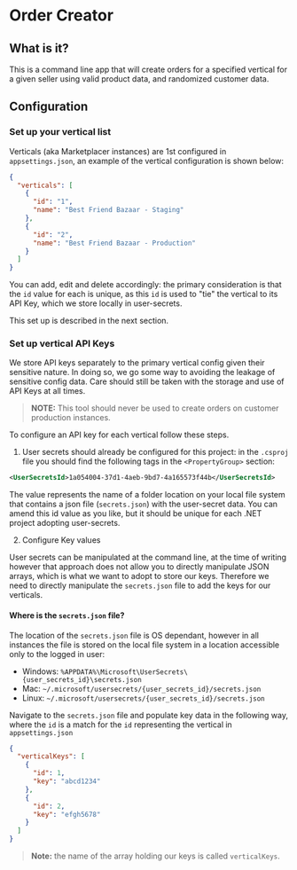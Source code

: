 # Order Creator

## What is it?

This is a command line app that will create orders for a specified vertical for a given seller using valid product data, and randomized customer data.

## Configuration

### Set up your vertical list

Verticals (aka Marketplacer instances) are 1st configured in `appsettings.json`, an example of the vertical configuration is shown below:

```json
{
  "verticals": [
    {
      "id": "1",
      "name": "Best Friend Bazaar - Staging"
    },
    {
      "id": "2",
      "name": "Best Friend Bazaar - Production"
    }
  ]
}
```

You can add, edit and delete accordingly: the primary consideration is that the `id` value for each is unique, as this `id` is used to "tie" the vertical to its API Key, which we store locally in user-secrets.

This set up is described in the next section.

### Set up vertical API Keys

We store API keys separately to the primary vertical config given their sensitive nature. In doing so, we go some way to avoiding the leakage of sensitive config data. Care should still be taken with the storage and use of API Keys at all times.

> **NOTE:** This tool should never be used to create orders on customer production instances.

To configure an API key for each vertical follow these steps.

1. User secrets should already be configured for this project: in the `.csproj` file you should find the following tags in the `<PropertyGroup>` section:

```xml
<UserSecretsId>1a054004-37d1-4aeb-9bd7-4a165573f44b</UserSecretsId>
```

The value represents the name of a folder location on your local file system that contains a json file (`secrets.json`) with the user-secret data. You can amend this id value as you like, but it should be unique for each .NET project adopting user-secrets.

2. Configure Key values

User secrets can be manipulated at the command line, at the time of writing however that approach does not allow you to directly manipulate JSON arrays, which is what we want to adopt to store our keys. Therefore we need to directly manipulate the `secrets.json` file to add the keys for our verticals.

#### Where is the `secrets.json` file?

The location of the `secrets.json` file is OS dependant, however in all instances the file is stored on the local file system in a location accessible only to the logged in user:

- Windows: `%APPDATA%\Microsoft\UserSecrets\{user_secrets_id}\secrets.json`
- Mac: `~/.microsoft/usersecrets/{user_secrets_id}/secrets.json`
- Linux: `~/.microsoft/usersecrets/{user_secrets_id}/secrets.json`

Navigate to the `secrets.json` file and populate key data in the following way, where the `id` is a match for the `id` representing the vertical in `appsettings.json`


```json
{
  "verticalKeys": [
    {
      "id": 1,
      "key": "abcd1234"
    },
    {
      "id": 2,
      "key": "efgh5678"
    }
  ]
}
```

> **Note:** the name of the array holding our keys is called `verticalKeys`.